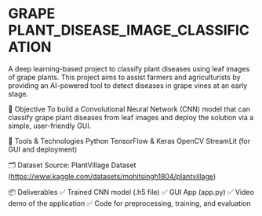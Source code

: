# GRAPE PLANT_DISEASE_IMAGE_CLASSIFICATION

A deep learning-based project to classify plant diseases using leaf images of grape plants. This project aims to assist farmers and agriculturists by providing an AI-powered tool to detect diseases in grape vines at an early stage.

🎯 Objective
To build a Convolutional Neural Network (CNN) model that can classify grape plant diseases from leaf images and deploy the solution via a simple, user-friendly GUI.

🧰 Tools & Technologies
Python
TensorFlow & Keras
OpenCV
StreamLit (for GUI and deployment)

🗂 Dataset
Source: PlantVillage Dataset (https://www.kaggle.com/datasets/mohitsingh1804/plantvillage)

📦 Deliverables
✅ Trained CNN model (.h5 file)
✅ GUI App (app.py)
✅ Video demo of the application
✅ Code for preprocessing, training, and evaluation
